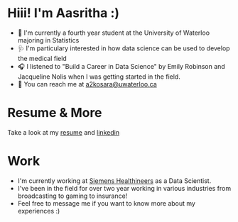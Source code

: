 # Hiii! I'm Aasritha :)

- 🧮 I'm currently a fourth year student at the University of Waterloo majoring in Statistics
- 🩺 I'm particulary interested in how data science can be used to develop the medical field
- 🎧 I listened to "Build a Career in Data Science" by Emily Robinson and Jacqueline Nolis when I was getting started in the field.
- 💌 You can reach me at a2kosara@uwaterloo.ca

# Resume & More
Take a look at my [resume](https://github.com/akosaraju19/Resume/blob/main/Kosaraju_Aasritha%20.pdf)
and [linkedin](https://www.linkedin.com/in/aasritha-k-481229199/)

# Work
- I'm currently working at [Siemens Healthineers](https://www.siemens-healthineers.com/) as a Data Scientist.
- I've been in the field for over two year working in various industries from broadcasting to gaming to insurance!
- Feel free to message me if you want to know more about my experiences :)


<!---
akosaraju19/akosaraju19 is a ✨ special ✨ repository because its `README.md` (this file) appears on your GitHub profile.
You can click the Preview link to take a look at your changes.
--->
